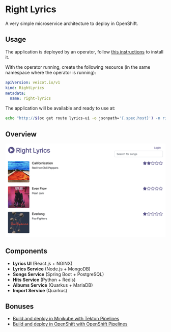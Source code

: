 # Right Lyrics

A very simple microservice architecture to deploy in OpenShift.

## Usage

The application is deployed by an operator, follow [this instructions](./documentation/operators/README.md) to install it.

With the operator running, create the following resource (in the same namespace where the operator is running):

```yaml
apiVersion: veicot.io/v1
kind: RightLyrics
metadata:
  name: right-lyrics
```

The application will be available and ready to use at:

```bash
echo "http://$(oc get route lyrics-ui -o jsonpath='{.spec.host}') -n right-lyrics"
```

## Overview

![overview](./documentation/images/overview.png)

## Components

* **Lyrics UI** (React.js + NGINX)
* **Lyrics Service** (Node.js + MongoDB)
* **Songs Service** (Spring Boot + PostgreSQL)
* **Hits Service** (Python + Redis)
* **Albums Service** (Quarkus + MariaDB)
* **Import Service** (Quarkus)

## Bonuses

* [Build and deploy in Minikube with Tekton Pipelines](./documentation/pipelines/minikube/README.md)
* [Build and deploy in OpenShift with OpenShift Pipelines](./documentation/pipelines/openshift/README.md)




